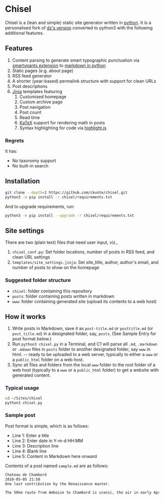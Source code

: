 # Chisel

Chisel is a (lean and simple) static site generator written in [python]. It is a personalised fork of [dz's version] converted to python3 with the following additional features.

## Features

1. Content parsing to generate smart typographic punctuation via [smartypants extension] to [markdown in python]
1. Static pages (e.g. about page)
1. RSS feed generator
1. A shorter (year-based) permalink structure with support for clean URLs
1. Post descriptions
1. [Jinja] templates featuring
	1. Customised homepage
	1. Custom archive page
	1. Post navigation
	1. Post count
	1. Read time
	1. [KaTeX] support for rendering math in posts
	1. Syntax highlighting for code via [highlight.js]

### Regrets

It has:

- No taxonomy support
- No built-in search

## Installation

```bash
git clone --depth=1 https://github.com/ckunte/chisel.git
python3 -m pip install -r chisel/requirements.txt
```

And to upgrade requirements, run:

```bash
python3 -m pip install --upgrade -r chisel/requirements.txt
```

## Site settings

There are two (plain text) files that need user input, viz.,

1. `chisel_conf.py`: Set folder locations, number of posts in RSS feed, and clean URL settings
2. `templates/site_settings.jinja`: Set site_title, author, author's email, and number of posts to show on the homepage

### Suggested folder structure

- `chisel`: folder containing this repository
- `posts`: folder containing posts written in markdown
- `www`: folder containing generated site (upload its contents to a web host)

## How it works

1. Write posts in Markdown, save it as `post-title.md` or `posttitle.md` (or `post_title.md`) in a designated folder, say, `posts`. (See Sample Entry for post format below.)
2. Run `python3 chisel.py` in a Terminal, and C1 will parse all `.md`, `.markdown` or `.mdown` files in `posts` folder to another designated folder, say `www` in html. -- ready to be uploaded to a web server, typically to either a `www` or a `public_html` folder on a web host.
3. Sync all files and folders from the local `www` folder to the root folder of a web host (typically to a `www` or a `public_html` folder) to get a website with generated content.

### Typical usage

```bash
cd ~/Sites/chisel
python3 chisel.py
```

### Sample post

Post format is simple, which is as follows:

- Line 1: Enter a title
- Line 2: Enter date in Y-m-d HH:MM
- Line 3: Description line
- Line 4: Blank line
- Line 5: Content in Markdown here onward

Contents of a post named `sample.md` are as follows:

```markdown
Chateau de Chambord
2010-05-05 21:50
One last contribution by the Renaissance master.

The 50km route from Amboise to Chambord is scenic, the air in early April still uncomfortably cold. Visibility is greater from lack of foliage early in Spring. The entrance is grand, the chateau looks iconic from afar.
```

[dz's version]: https://github.com/dz/chisel
[python]: http://www.python.org/
[Jinja]: https://jinja.palletsprojects.com/
[KaTeX]: https://katex.org/
[markdown in python]: https://python-markdown.github.io/
[smartypants extension]: https://python-markdown.github.io/extensions/smarty/
[highlight.js]: https://highlightjs.org
